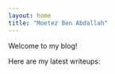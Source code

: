 ```yaml
---
layout: home
title: "Moetez Ben Abdallah"
---
```


Welcome to my blog!

Here are my latest writeups:


